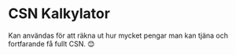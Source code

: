 # CSN Kalkylator

Kan användas för att räkna ut hur mycket pengar man kan tjäna och fortfarande få fullt CSN. 😊
